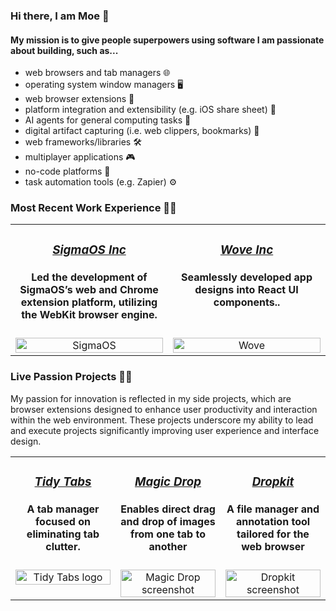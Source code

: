 ### Hi there, I am Moe 👋 
#### My mission is to give people superpowers using software I am passionate about building, such as...
- web browsers and tab managers 🌐
- operating system window managers 🖥️
- web browser extensions 🧩
- platform integration and extensibility (e.g. iOS share sheet) 🔗
- AI agents for general computing tasks 🤖
- digital artifact capturing (i.e. web clippers, bookmarks) 📌
- web frameworks/libraries 🛠️
- multiplayer applications 🎮
- no-code platforms 🚀
- task automation tools (e.g. Zapier) ⚙️

### Most Recent Work Experience 👨‍🏫

<table>
  <tr align="center">
    <td valign="top" width="50%">
      <h3><a href="https://www.sigmaos.com"><i>SigmaOS Inc</i></a></h3>
      <h4>Led the development of SigmaOS’s web and Chrome extension platform, utilizing the WebKit browser engine.</h4>
    </td>
    <td valign="top" width="50%">
      <h3><a href="https://www.wove.com"><i>Wove Inc</i></a></h3>
      <h4>Seamlessly developed app designs into React UI components..</h4>
    </td>
  </tr>
  <tr align="center">
    <td valign="top" width="50%">
      <img src="https://github.com/MoeBazziGIT/MoeBazziGIT/assets/39361312/0ca8f16a-ccb4-452a-8abc-f934ca6e3121" alt="SigmaOS" width="100%">
    </td>
    <td valign="top" width="50%">
      <img src="https://github.com/MoeBazziGIT/MoeBazziGIT/assets/39361312/abb43ae1-2bee-4df8-ba00-b4b7a6d0432b" alt="Wove" width="100%" />
    </td>
  </tr>
</table>

### Live Passion Projects 👨‍💻
My passion for innovation is reflected in my side projects, which are browser extensions designed to enhance user productivity and interaction within the web environment. These projects underscore my ability to lead and execute projects significantly improving user experience and interface design.

<table>
  <tr align="center">
    <td valign="top" width="33%">
      <h3><a href="https://chrome.google.com/webstore/detail/tidy-tab-groups/fohgbkobjdckaapjimleemkolchkmebf"><i>Tidy Tabs</i></a></h3>
      <h4>A tab manager focused on eliminating tab clutter.</h4>
    </td>
    <td valign="top" width="33%">
      <h3><a href="https://chrome.google.com/webstore/detail/magic-drop/ogbbepddobacadohbfbpmhjomfjmbken"><i>Magic Drop</i></a></h3>
      <h4>Enables direct drag and drop of images from one tab to another</h4>
    </td>
    <td valign="top" width="33%">
      <h3><a href="https://chrome.google.com/webstore/detail/dropkit/kadepengabfaclbkcjpdkmifloalhddcn"><i>Dropkit</i></a></h3>
      <h4>A file manager and annotation tool tailored for the web browser</h4>
    </td>
  </tr>
  <tr align="center">
    <td valign="top" width="33%">
      <img src="https://github.com/MoeBazziGIT/MoeBazziGIT/assets/39361312/63a16b60-4d4e-4d57-91c0-6331b8c6bb0f" alt="Tidy Tabs logo" width="100%">
    </td>
    <td valign="top" width="33%">
      <img src="https://github.com/MoeBazziGIT/MoeBazziGIT/assets/39361312/9f6dee48-da5e-4522-87da-0de20c0f8718" alt="Magic Drop screenshot" width="100%" />
    </td>
    <td valign="top" width="33%">
      <img src="https://github.com/MoeBazziGIT/MoeBazziGIT/assets/39361312/cbfe7eab-44a3-43f9-a11a-ecf3064aa08a" alt="Dropkit screenshot" width="100%">
    </td>
  </tr>
</table>
